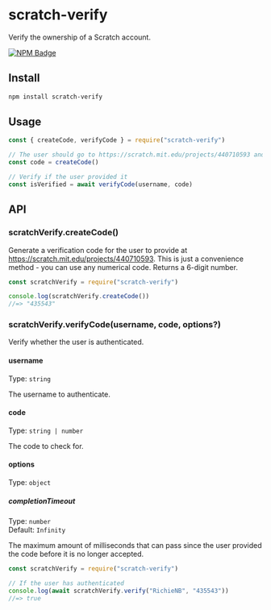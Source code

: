 # scratch-verify

Verify the ownership of a Scratch account.

[![NPM Badge](https://nodei.co/npm/scratch-verify.png)](https://npmjs.com/package/scratch-verify)

## Install

```sh
npm install scratch-verify
```

## Usage

```js
const { createCode, verifyCode } = require("scratch-verify")

// The user should go to https://scratch.mit.edu/projects/440710593 and provide `code`
const code = createCode()

// Verify if the user provided it
const isVerified = await verifyCode(username, code)
```

## API

### scratchVerify.createCode()

Generate a verification code for the user to provide at https://scratch.mit.edu/projects/440710593. This is just a convenience method - you can use any numerical code. Returns a 6-digit number.

```js
const scratchVerify = require("scratch-verify")

console.log(scratchVerify.createCode())
//=> "435543"
```

### scratchVerify.verifyCode(username, code, options?)

Verify whether the user is authenticated.

#### username

Type: `string`

The username to authenticate.

#### code

Type: `string | number`

The code to check for.

#### options

Type: `object`

##### completionTimeout

Type: `number`\
Default: `Infinity`

The maximum amount of milliseconds that can pass since the user provided the code before it is no longer accepted.

```js
const scratchVerify = require("scratch-verify")

// If the user has authenticated
console.log(await scratchVerify.verify("RichieNB", "435543"))
//=> true
```
